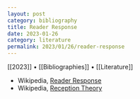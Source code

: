 ```yaml
---
layout: post
category: bibliography
title: Reader Response
date: 2023-01-26
category: literature
permalink: 2023/01/26/reader-response
---
```


[[2023]] • [[Bibliographies]] • [[Literature]]

* Wikipedia, [Reader Response](https://en.m.wikipedia.org/wiki/Reader-response_criticism)
* Wikipedia, [Reception Theory](https://en.m.wikipedia.org/wiki/Reception_theory)
